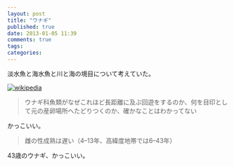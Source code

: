 ```yaml
---
layout: post
title: "ウナギ"
published: true
date: 2013-01-05 11:39
comments: true
tags: 
categories: 
---
```


淡水魚と海水魚と川と海の境目について考えていた。  

[![wikipedia](http://upload.wikimedia.org/wikipedia/commons/1/19/Eel-life-circle1.svg)](http://upload.wikimedia.org/wikipedia/commons/1/19/Eel-life-circle1.svg)


> ウナギ科魚類がなぜこれほど長距離に及ぶ回遊をするのか、何を目印として元の産卵場所へたどりつくのか、確かなことはわかってない

かっこいい。  

> 雌の性成熟は遅い（4–13年、高緯度地帯では6–43年）

43歳のウナギ、かっこいい。
